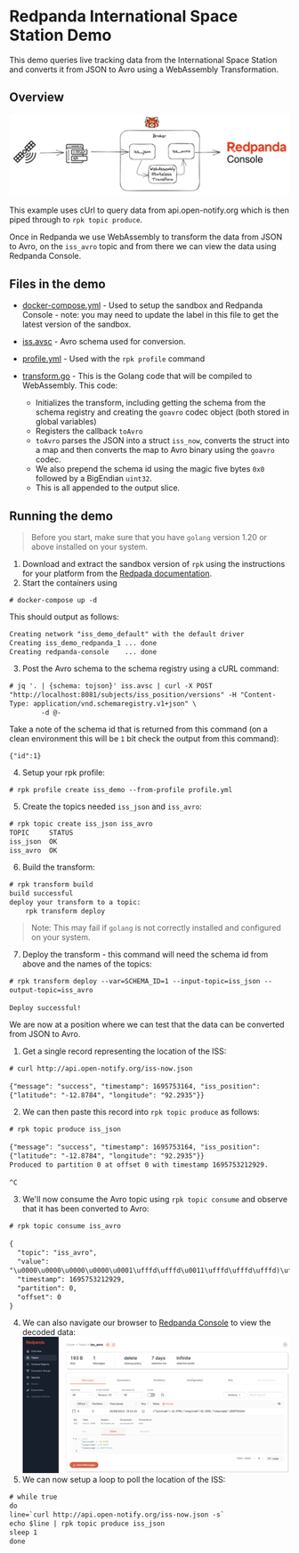 # Redpanda International Space Station Demo

This demo queries live tracking data from the International Space Station and converts it from JSON to Avro using a WebAssembly Transformation.

## Overview

![Architectural Overview](docs/iss_overview.png)

This example uses cUrl to query data from api.open-notify.org which is then piped through to `rpk topic produce`.

Once in Redpanda we use WebAssembly to transform the data from JSON to Avro, on the `iss_avro` topic and from there we can view the data using Redpanda Console.

## Files in the demo
- [docker-compose.yml](docker-compose.yml) - Used to setup the sandbox and Redpanda Console - note: you may need to update the label in this file to get the latest version of the sandbox.
- [iss.avsc](iss.avsc) - Avro schema used for conversion.
- [profile.yml](profile.yml) - Used with the `rpk profile` command
- [transform.go](transform.go) - This is the Golang code that will be compiled to WebAssembly. This code:
    
    - Initializes the transform, including getting the schema from the schema registry and creating the `goavro` codec object (both stored in global variables)
    - Registers the callback `toAvro`
    - `toAvro` parses the JSON into a struct `iss_now`, converts the struct into a map and then converts the map to Avro binary using the `goavro` codec.
    - We also prepend the schema id using the magic five bytes `0x0` followed by a BigEndian `uint32`.
    - This is all appended to the output slice.

## Running the demo

> Before you start, make sure that you have `golang` version 1.20 or above installed on your system.

1. Download and extract the sandbox version of `rpk` using the instructions for your platform from the [Redpada documentation](https://docs.redpanda.com/current/get-started/rpk-install/).
2. Start the containers using 
```
# docker-compose up -d
```
This should output as follows:
```
Creating network "iss_demo_default" with the default driver
Creating iss_demo_redpanda_1 ... done
Creating redpanda-console    ... done
```
3. Post the Avro schema to the schema registry using a cURL command:
```
# jq '. | {schema: tojson}' iss.avsc | curl -X POST "http://localhost:8081/subjects/iss_position/versions" -H "Content-Type: application/vnd.schemaregistry.v1+json" \
        -d @-    
```
Take a note of the schema id that is returned from this command (on a clean environment this will be `1` bit check the output from this command):
```
{"id":1}
```
4. Setup your rpk profile:
```
# rpk profile create iss_demo --from-profile profile.yml
```
5. Create the topics needed `iss_json` and `iss_avro`:
```
# rpk topic create iss_json iss_avro
TOPIC     STATUS
iss_json  OK
iss_avro  OK
```
6. Build the transform:
```
# rpk transform build
build successful
deploy your transform to a topic:
	rpk transform deploy
```
> Note: This may fail if `golang` is not correctly installed and configured on your system.
7. Deploy the transform - this command will need the schema id from above and the names of the topics:
```
# rpk transform deploy --var=SCHEMA_ID=1 --input-topic=iss_json --output-topic=iss_avro

Deploy successful!
```

We are now at a position where we can test that the data can be converted from JSON to Avro.

1. Get a single record representing the location of the ISS:
```
# curl http://api.open-notify.org/iss-now.json

{"message": "success", "timestamp": 1695753164, "iss_position": {"latitude": "-12.8784", "longitude": "92.2935"}}
```
2. We can then paste this record into `rpk topic produce` as follows:
```
# rpk topic produce iss_json

{"message": "success", "timestamp": 1695753164, "iss_position": {"latitude": "-12.8784", "longitude": "92.2935"}}
Produced to partition 0 at offset 0 with timestamp 1695753212929.

^C
```
3. We'll now consume the Avro topic using `rpk topic consume` and observe that it has been converted to Avro:
```
# rpk topic consume iss_avro

{
  "topic": "iss_avro",
  "value": "\u0000\u0000\u0000\u0000\u0001\ufffd\ufffd\u0011\ufffd\ufffd\ufffd)\ufffd\u0010X9\ufffd\ufffd\u0012W@\ufffd\ufffd\ufffd\ufffd\u000c",
  "timestamp": 1695753212929,
  "partition": 0,
  "offset": 0
}
```
4. We can also navigate our browser to [Redpanda Console](http://localhost:8080/topics/iss_avro?p=-1&s=50&o=-1#messages) to view the decoded data:
![Redpanda Console showing the decoded message](docs/iss_console.png)
5. We can now setup a loop to poll the location of the ISS:
```
# while true
do
line=`curl http://api.open-notify.org/iss-now.json -s`
echo $line | rpk topic produce iss_json
sleep 1
done   
```
